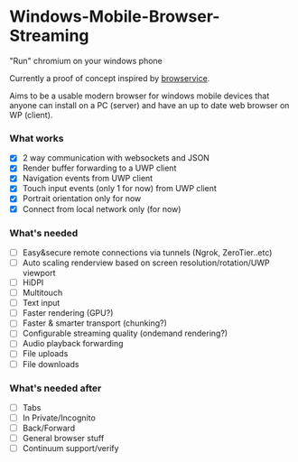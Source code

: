 # Windows-Mobile-Browser-Streaming
"Run" chromium on your windows phone

Currently a proof of concept inspired by [browservice](https://github.com/ttalvitie/browservice).

Aims to be a usable modern browser for windows mobile devices that anyone can install on a PC (server) and have an up to date web browser on WP (client).


### What works
- [x] 2 way communication with websockets and JSON
- [x] Render buffer forwarding to a UWP client
- [x] Navigation events from UWP client
- [x] Touch input events (only 1 for now) from UWP client
- [X] Portrait orientation only for now
- [X] Connect from local network only (for now)

### What's needed
- [ ] Easy&secure remote connections via tunnels (Ngrok, ZeroTier..etc)
- [ ] Auto scaling renderview based on screen resolution/rotation/UWP viewport
- [ ] HiDPI
- [ ] Multitouch
- [ ] Text input
- [ ] Faster rendering (GPU?)
- [ ] Faster & smarter transport (chunking?)
- [ ] Configurable streaming quality (ondemand rendering?)
- [ ] Audio playback forwarding
- [ ] File uploads
- [ ] File downloads

### What's needed after
- [ ] Tabs
- [ ] In Private/Incognito
- [ ] Back/Forward
- [ ] General browser stuff
- [ ] Continuum support/verify
